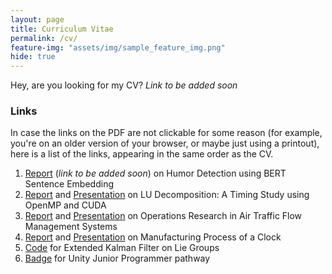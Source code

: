 ```yaml
---
layout: page
title: Curriculum Vitae
permalink: /cv/
feature-img: "assets/img/sample_feature_img.png"
hide: true
---
```


Hey, are you looking for my CV? *Link to be added soon*

<h3>Links</h3>

In case the links on the PDF are not clickable for some reason (for example, you're on an older version of your browser, or maybe just using a printout), here is a list of the links, appearing in the same order as the CV.

1. [Report]() (*link to be added soon*) on Humor Detection using BERT Sentence Embedding
2. [Report](https://github.com/omprabhu31/ME766-Project/blob/main/Project%20Report.pdf) and [Presentation](https://github.com/omprabhu31/ME766-Project/blob/main/Project%20Presentation.pdf) on LU Decomposition: A Timing Study using OpenMP and CUDA
3. [Report](https://github.com/omprabhu31/ME308-Project/blob/main/Project%20Report/Group-13.pdf) and [Presentation](https://github.com/omprabhu31/ME308-Project/blob/main/ME308_PPT_Group13.pdf) on Operations Research in Air Traffic Flow Management Systems
4. [Report](https://github.com/omprabhu31/ME338-Project/blob/main/ME338_Course_Project_Final_Report.pdf) and [Presentation](https://github.com/omprabhu31/ME338-Project/blob/main/ME338_Course_Project_Presentation.pdf) on Manufacturing Process of a Clock
5. [Code](https://colab.research.google.com/drive/1qyFkr0tTRn6F3Oo_brKC4NQrGXn933UD) for Extended Kalman Filter on Lie Groups
6. [Badge](https://www.credly.com/badges/d5f54969-3c60-42b9-af46-9ca3916be6b1) for Unity Junior Programmer pathway